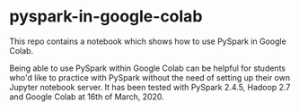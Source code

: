 # pyspark-in-google-colab
This repo contains a notebook which shows how to use PySpark in Google Colab. 

Being able to use PySpark within Google Colab can be helpful for students who'd like to practice with PySpark without the need of setting up their own Jupyter notebook server. It has been tested with PySpark 2.4.5, Hadoop 2.7 and Google Colab at 16th of March, 2020.
